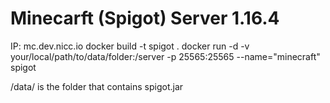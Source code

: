 # Minecarft (Spigot) Server 1.16.4
IP: mc.dev.nicc.io
docker build -t spigot .
docker run -d -v your/local/path/to/data/folder:/server -p 25565:25565 --name="minecraft" spigot

/data/ is the folder that contains spigot.jar
